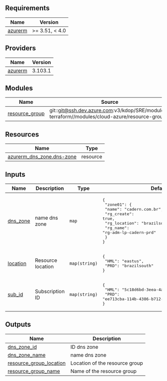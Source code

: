 ## Requirements

| Name | Version |
|------|---------|
| <a name="requirement_azurerm"></a> [azurerm](#requirement\_azurerm) | >= 3.51, < 4.0 |

## Providers

| Name | Version |
|------|---------|
| <a name="provider_azurerm"></a> [azurerm](#provider\_azurerm) | 3.103.1 |

## Modules

| Name | Source | Version |
|------|--------|---------|
| <a name="module_resource_group"></a> [resource\_group](#module\_resource\_group) | git::git@ssh.dev.azure.com:v3/kdop/SRE/modules-terraform//modules/cloud-azure/resource-group | n/a |

## Resources

| Name | Type |
|------|------|
| [azurerm_dns_zone.dns-zone](https://registry.terraform.io/providers/hashicorp/azurerm/latest/docs/resources/dns_zone) | resource |

## Inputs

| Name | Description | Type | Default | Required |
|------|-------------|------|---------|:--------:|
| <a name="input_dns_zone"></a> [dns\_zone](#input\_dns\_zone) | name dns zone | `map` | <pre>{<br>  "zone01": {<br>    "name": "cadern.com.br",<br>    "rg_create": true,<br>    "rg_location": "brazilsouth",<br>    "rg_name": "rg-adm-lp-cadern-prd"<br>  }<br>}</pre> | no |
| <a name="input_location"></a> [location](#input\_location) | Resource location | `map(string)` | <pre>{<br>  "HML": "eastus",<br>  "PRD": "brazilsouth"<br>}</pre> | no |
| <a name="input_sub_id"></a> [sub\_id](#input\_sub\_id) | Subscription ID | `map(string)` | <pre>{<br>  "HML": "5c18d6bd-3eea-4a4c-b6b2-d0fe23aca128",<br>  "PRD": "ee713cba-114b-4386-b712-c8b9fc97051f"<br>}</pre> | no |

## Outputs

| Name | Description |
|------|-------------|
| <a name="output_dns_zone_id"></a> [dns\_zone\_id](#output\_dns\_zone\_id) | ID dns zone |
| <a name="output_dns_zone_name"></a> [dns\_zone\_name](#output\_dns\_zone\_name) | name dns zone |
| <a name="output_resource_group_location"></a> [resource\_group\_location](#output\_resource\_group\_location) | Location of the resource group |
| <a name="output_resource_group_name"></a> [resource\_group\_name](#output\_resource\_group\_name) | Name of the resource group |